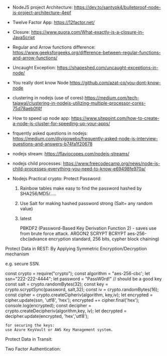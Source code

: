 * NodeJS project Architecture: 
  https://dev.to/santypk4/bulletproof-node-js-project-architecture-4epf
  
* Twelve Factor App: 
  https://12factor.net/
  
* Closure:
  https://www.quora.com/What-exactly-is-a-closure-in-JavaScript
  
* Regular and Arrow functions difference:
  https://www.geeksforgeeks.org/difference-between-regular-functions-and-arrow-functions/
  
* Uncaught Exception:
  https://shapeshed.com/uncaught-exceptions-in-node/

* You really dont know Node
https://github.com/azat-co/you-dont-know-node

* clustering in nodejs (use of cores)
https://medium.com/tech-tajawal/clustering-in-nodejs-utilizing-multiple-processor-cores-75d78aeb0f4f

* How to speed up node app:
https://www.sitepoint.com/how-to-create-a-node-js-cluster-for-speeding-up-your-apps/

* frquently asked questions in nodejs:
https://medium.com/@vigowebs/frequently-asked-node-js-interview-questions-and-answers-b74fa1f20678

* nodejs stream:
https://flaviocopes.com/nodejs-streams/

* nodejs child processes:
https://www.freecodecamp.org/news/node-js-child-processes-everything-you-need-to-know-e69498fe970a/

* Nodejs Practical crypto:
 Protect Password:
  1) Rainbow tables make easy to find the password hashed by SHA256/MD5/.....
  2) Use Salt for making hashed password strong (Salt= any random value)
  3) latest 
  
     PBKDF2 (Password-Based Key Derivation Function 2) - saves use from brute force attack.
     ARGON2
     SCRYPT
     BCRYPT
aes-256-cbc(advance encryption standard, 256 bits, cypher block chaining)

 Protect Data in REST:
   By Applying Symmetric Encryption/Decryption mechanism
    
   e.g. secure SSN.
   
   const crypto =  require("crypto");
   const algorithm = "aes-256-cbc';
   let ssn="222-222-4444";
   let password = "PassW0rd!" // should be a good key
   const salt = crypto.randomBytes(32);
   const key = crypto.scryptSync(password, salt,32);
   const iv = crypto.randomBytes(16);
   const cipher = crypto.createCipheriv(algorithm, key,iv);
   let encrypted = cipher.update(ssn, 'utf8', 'hex');
   encrypted += cipher.final('hex');
   console.log(encrypted);
   const decipher = crypto.createDecipheriv(algorithm,key, iv);
   let decrypted = decipher.update(encrypted, 'hex','utf8');
   
    for securing the keys:
    use Azure KeyVault or AWS Key Management system.
  
   Protect Data in Transit:
   
   
   
   
   Two Factor Authentication:
   
   
   
   
   
   
   
   
   
 
 
 
